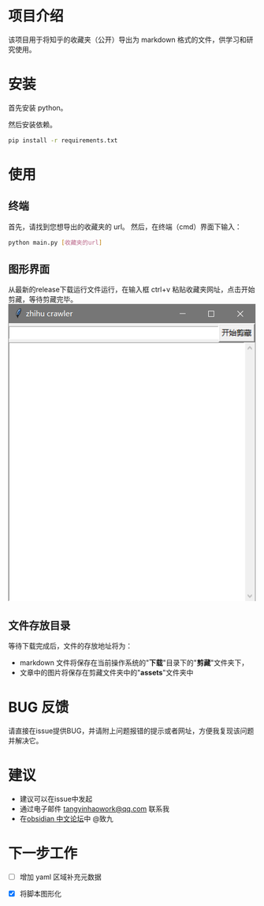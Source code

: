 # 项目介绍
该项目用于将知乎的收藏夹（公开）导出为 markdown 格式的文件，供学习和研究使用。

# 安装
首先安装 python。

然后安装依赖。
```bash
pip install -r requirements.txt
```
# 使用
## 终端
首先，请找到您想导出的收藏夹的 url。
然后，在终端（cmd）界面下输入：
```bash
python main.py [收藏夹的url]
```
## 图形界面
从最新的release下载运行文件运行，在输入框 ctrl+v 粘贴收藏夹网址，点击开始剪藏，等待剪藏完毕。
![img.png](demo.png)

## 文件存放目录
等待下载完成后，文件的存放地址将为：
- markdown 文件将保存在当前操作系统的"**下载**"目录下的"**剪藏**"文件夹下，
- 文章中的图片将保存在剪藏文件夹中的"**assets**"文件夹中

# BUG 反馈
请直接在issue提供BUG，并请附上问题报错的提示或者网址，方便我复现该问题并解决它。

# 建议
- 建议可以在issue中发起
- 通过电子邮件 tangyinhaowork@qq.com 联系我
- 在[obsidian 中文论坛](https://forum-zh.obsidian.md/)中 @致九

# 下一步工作
-[ ] 增加 yaml 区域补充元数据
-[x] 将脚本图形化


